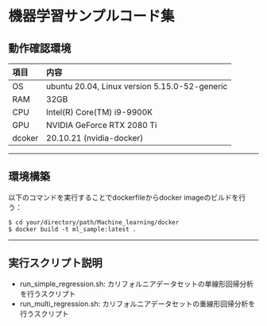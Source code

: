 # 機器学習サンプルコード集

## 動作確認環境
| 項目 | 内容 |
| :--- | :--- | 
| OS | ubuntu 20.04, Linux version 5.15.0-52-generic |
| RAM | 32GB |
| CPU | Intel(R) Core(TM) i9-9900K |
| GPU  | NVIDIA GeForce RTX 2080 Ti |
| dcoker | 20.10.21 (nvidia-docker) |

---
## 環境構築

以下のコマンドを実行することでdockerfileからdocker imageのビルドを行う：
```
$ cd your/directory/path/Machine_learning/docker
$ docker build -t ml_sample:latest .
```

---
## 実行スクリプト説明
- run_simple_regression.sh: カリフォルニアデータセットの単線形回帰分析を行うスクリプト
- run_multi_regression.sh: カリフォルニアデータセットの重線形回帰分析を行うスクリプト